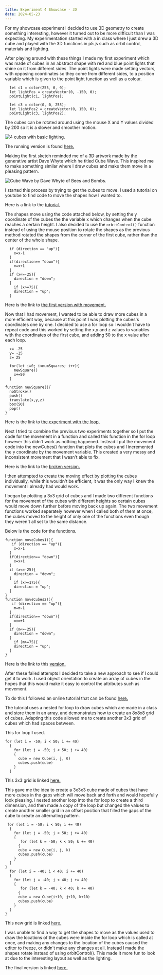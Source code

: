 ```yaml
---
title: Experiment 4 Showcase - 3D
date: 2024-05-23
---
```


For my showcase experiment I decided to use 3D geometry to create something interesting, however it turned out to be more difficult than I was expecting. My experimentation started with a in class where I just drew a 3D cube and played with the 3D functions in p5.js such as orbit control, materials and lighting.  

After playing around with these things I made my first experiment which was made of cubes in an abstract shape with red and blue point lights that shine on it from different sides. The point lights were made setting vectors, with opposing coordinates so they come from different sides, to a position variable which is given to the point light function as well as a colour.

```
  let c1 = color(255, 0, 0);
  let lightPos = createVector(0, -150, 0);
  pointLight(c1, lightPos);
  
  let c3 = color(0, 0, 255);
  let lightPos2 = createVector(0, 150, 0);
  pointLight(c3, lightPos2);
```

The cubes can be rotated around using the mouse X and Y values divided by 200 so it is a slower and smoother motion.

![4 cubes with basic lighting.](/Coding-Blog/images/3d/3d_1_pic.png) 

The running version is found [here.](/Coding-Blog/CreativeCode/3d_1_new/index.html)


Making the first sketch reminded me of a 3D artwork made by the generative artist Dave Whyte which he titled Cube Wave. This inspired me to make something similar where I draw cubes and make them move in a pleasing pattern.

![Cube Wave by Dave Whyte of Bees and Bombs.](/Coding-Blog/images/3d/cube_wave.gif) 

I started this process by trying to get the cubes to move. I used a tutorial on youtube to find code to move the shapes how I wanted to.

Here is a link to the [tutorial.](https://www.youtube.com/watch?v=xB6-NC_nKKY)

The shapes move using the code attached below, by setting the y coordinate of the cubes the the variable x which changes when the cube reaches a certain height. I also decided to use the `orbitControl()` function instead of using the mouse position to rotate the shapes as the previous method rotated the shapes from the corner of the first cube, rather than the center of the whole shape.

```
  if (direction == "up"){
    x=x-1
  }
  if(direction== "down"){
    x=x+1
  }
  if (x<=-25){
    direction = "down";
  }
    if (x>=75){
    direction = "up";
  }
```

Here is the link to [the first version with movement.](/Coding-Blog/CreativeCode/3d_moving_shapes_1/index.html)

Now that I had movement, I wanted to be able to draw more cubes in a more efficient way, because at this point I was plotting the cubes's coordinates one by one. I decided to use a for loop so I wouldn't have to repeat code and this worked by setting the x,y and z values to variables with the coordinates of the first cube, and adding 50 to the x value after each loop.

```
  x= -25
  y= -25
  z= 25

  for(let i=0; i<numSquares; i++){
    newSquare()
    x+=50
  }

function newSquare(){
  noStroke()
  push()
  translate(x,y,z)
  box(50)
  pop()
}
```

Here is the link to [the experiment with the loop.](/Coding-Blog/CreativeCode/3d_loop/index.html)

Next I tried to combine the previous two experiments together so I put the code for the movement in a function and called this function in the for loop however this didn't work as nothing happened. Instead I put the movement code into the newCubes() function that plots the cubes and I incremented the y coordinate by the movement variable. This created a very messy and inconsistent movement that I wasn't able to fix. 

Here is the link to the [broken version.](/Coding-Blog/CreativeCode/3d_loop_movement_broken/index.html)


I then attempted to create the moving effect by plotting the cubes individually, while this wouldn't be efficient, it was the only way I knew the movement I already had would work. 

I began by plotting a 3x3 grid of cubes and I made two different functions for the movement of the cubes with different heights so certain cubes would move down further before moving back up again. The two movement functions worked separately however when I called both of them at once, the cubes moved to the height of only one of the functions even though they weren't all set to the same distance. 

Below is the code for the functions.  

```
function moveCubes1(){
   if (direction == "up"){
    x=x-1
  }
  if(direction== "down"){
    x=x+1
  }
  if (x<=-25){
    direction = "down";
  }
    if (x>=175){
    direction = "up";
  }
}
function moveCubes2(){
   if (direction == "up"){
    m=m-1
  }
  if(direction== "down"){
    m=m+1
  }
  if (m<=-25){
    direction = "down";
  }
    if (m>=75){
    direction = "up";
  }
}
```

Here is the link to this [version.](/Coding-Blog/CreativeCode/3d_moving_shapes_broken_3/index.html)



After these failed attempts I decided to take a new approach to see if I could get it to work. I used object orientation to create an array of cubes in the hopes that this would make it easy to control the attributes such as movement.

To do this I followed an online tutorial that can be found [here.](https://medium.com/@thehappycoder42/3d-art-tutorial-2-3d-arrays-e220a1150f0d)


The tutorial uses a nested for loop to draw cubes which are made in a class and store them in an array, and demonstrates how to create an 8x8x8 grid of cubes. Adapting this code allowed me to create another 3x3 grid of cubes which had spaces between.

This for loop I used.
```
for (let i = -50; i < 50; i += 40)
  {
    for (let j = -50; j < 50; j += 40)
    {
      cube = new Cube(i, j, 0)
      cubes.push(cube)
    }
  }
```

This 3x3 grid is linked [here.](/Coding-Blog/CreativeCode/3d_oo_1.2/index.html)

This gave me the idea to create a 3x3x3 cube made of cubes that have more cubes in the gaps which will move back and forth and would hopefully look pleasing. I nested another loop into the for loop to create a third dimension, and then made a copy of the loop but changed the values to create another smaller grid in an offset position that filled the gaps of the cube to create an alternating pattern.

```
 for (let i = -50; i < 50; i += 40)
  {
    for (let j = -50; j < 50; j += 40)
    {
       for (let k = -50; k < 50; k += 40)
      {
      cube = new Cube(i, j, k)
      cubes.push(cube)
    }
  }
}
  for (let i = -40; i < 40; i += 40)
  {
    for (let j = -40; j < 40; j += 40)
    {
       for (let k = -40; k < 40; k += 40)
      {
      cube = new Cube(i+10, j+10, k+10)
      cubes.push(cube)
    }
  }
}
```
This new grid is linked [here.](/Coding-Blog/CreativeCode/3d_oo_1.51/index.html)


I was unable to find a way to get the shapes to move as the values used to draw the locations of the cubes were inside the for loop which is called at once, and making any changes to the location of the cubes caused the editor to freeze, or didn't make any changes at all. Instead I made the shapes rotate instead of using orbitControl(). This made it more  fun to look at due to the interesting layout as well as the lighting. 

The final version is linked [here.](/Coding-Blog/CreativeCode/3d_oo-rotation2/index.html)
